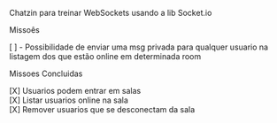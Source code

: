 Chatzin para treinar WebSockets usando a lib Socket.io


Missoês

[ ] - Possibilidade de enviar uma msg privada para qualquer usuario na listagem dos que estão online em determinada room


Missoes Concluidas

[X] Usuarios podem entrar em salas</br>
[X] Listar usuarios online na sala</br>
[X] Remover usuarios que se desconectam da sala</br>
